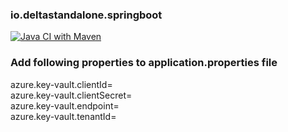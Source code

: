 ### io.deltastandalone.springboot

[![Java CI with Maven](https://github.com/prdpsvs/io.deltastandalone.springboot/actions/workflows/maven.yml/badge.svg?branch=main)](https://github.com/prdpsvs/io.deltastandalone.springboot/actions/workflows/maven.yml)


### Add following properties to application.properties file

azure.key-vault.clientId=  
azure.key-vault.clientSecret=  
azure.key-vault.endpoint=  
azure.key-vault.tenantId=  

